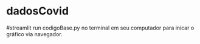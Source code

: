 # dadosCovid

#streamlit run codigoBase.py no terminal em seu computador para inicar o gráfico via navegador.
